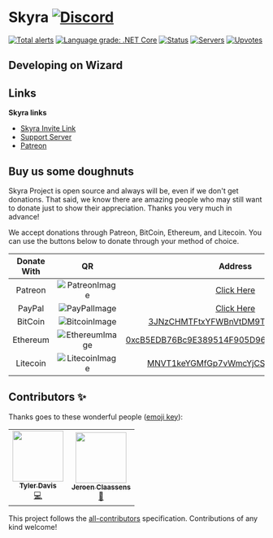 # Skyra [![Discord](https://discordapp.com/api/guilds/254360814063058944/embed.png)](https://join.skyra.pw)

[![Total alerts](https://img.shields.io/lgtm/alerts/g/skyra-project/wizard.svg?logo=lgtm&logoWidth=18)](https://lgtm.com/projects/g/skyra-project/wizard/alerts/)
[![Language grade: .NET Core](https://img.shields.io/lgtm/grade/javascript/g/skyra-project/wizard.svg?logo=lgtm&logoWidth=18)](https://lgtm.com/projects/g/skyra-project/wizard/context:csharp)
[![Status](https://top.gg/api/widget/status/266624760782258186.svg?noavatar=true)](https://top.gg/bot/266624760782258186)
[![Servers](https://top.gg/api/widget/servers/266624760782258186.svg?noavatar=true)](https://top.gg/bot/266624760782258186)
[![Upvotes](https://top.gg/api/widget/upvotes/266624760782258186.svg?noavatar=true)](https://top.gg/bot/266624760782258186)

## Developing on Wizard

<!-- TODO: Needs to be written -->

## Links

**Skyra links**

-   [Skyra Invite Link]
-   [Support Server]
-   [Patreon]

## Buy us some doughnuts

Skyra Project is open source and always will be, even if we don't get donations. That said, we know there are amazing people who
may still want to donate just to show their appreciation. Thanks you very much in advance!

We accept donations through Patreon, BitCoin, Ethereum, and Litecoin. You can use the buttons below to donate through your method of choice.

| Donate With |         QR         |                                                                  Address                                                                  |
| :---------: | :----------------: | :---------------------------------------------------------------------------------------------------------------------------------------: |
|   Patreon   | ![PatreonImage][]  |                                               [Click Here](https://www.patreon.com/kyranet)                                               |
|   PayPal    | ![PayPalImage][]   |                [Click Here](https://www.paypal.com/cgi-bin/webscr?cmd=_s-xclick&hosted_button_id=CET28NRZTDQ8L)                |
|   BitCoin   | ![BitcoinImage][]  |         [3JNzCHMTFtxYFWBnVtDM9Tt34zFbKvdwco](bitcoin:3JNzCHMTFtxYFWBnVtDM9Tt34zFbKvdwco?amount=0.01&label=Skyra%20Discord%20Bot)          |
|  Ethereum   | ![EthereumImage][] | [0xcB5EDB76Bc9E389514F905D9680589004C00190c](ethereum:0xcB5EDB76Bc9E389514F905D9680589004C00190c?amount=0.01&label=Skyra%20Discord%20Bot) |
|  Litecoin   | ![LitecoinImage][] |         [MNVT1keYGMfGp7vWmcYjCS8ntU8LNvjnqM](litecoin:MNVT1keYGMfGp7vWmcYjCS8ntU8LNvjnqM?amount=0.01&label=Skyra%20Discord%20Bot)         |

## Contributors ✨

Thanks goes to these wonderful people ([emoji key](https://allcontributors.org/docs/en/emoji-key)):

<!-- ALL-CONTRIBUTORS-LIST:START - Do not remove or modify this section -->
<!-- prettier-ignore-start -->
<!-- markdownlint-disable -->
<table>
  <tr>
    <td align="center"><a href="https://github.com/Tylertron1998"><img src="https://avatars0.githubusercontent.com/u/34944514?v=4?s=100" width="100px;" alt=""/><br /><sub><b>Tyler Davis</b></sub></a><br /><a href="https://github.com/skyra-project/wizard/commits?author=Tylertron1998" title="Code">💻</a></td>
    <td align="center"><a href="https://favware.tech/"><img src="https://avatars3.githubusercontent.com/u/4019718?v=4?s=100" width="100px;" alt=""/><br /><sub><b>Jeroen Claassens</b></sub></a><br /><a href="#projectManagement-Favna" title="Project Management">📆</a></td>
  </tr>
</table>

<!-- markdownlint-enable -->
<!-- prettier-ignore-end -->
<!-- ALL-CONTRIBUTORS-LIST:END -->

This project follows the [all-contributors](https://github.com/all-contributors/all-contributors) specification. Contributions of any kind welcome!

<!----------------- LINKS --------------->

[Set-Up - Refer to CONTRIBUTING.md]: /.github/CONTRIBUTING.md

[skyra invite link]:                 https://skyra.pw/invite
[support server]:                    https://join.skyra.pw
[patreon]:                           https://www.patreon.com/kyranet

[patreonimage]:                      https://cdn.skyra.pw/gh-assets/patreon.png
[paypalimage]:                       https://cdn.skyra.pw/gh-assets/paypal.png
[bitcoinimage]:                      https://cdn.skyra.pw/gh-assets/bitcoin.png
[ethereumimage]:                     https://cdn.skyra.pw/gh-assets/ethereum.png
[litecoinimage]:                     https://cdn.skyra.pw/gh-assets/litecoin.png
